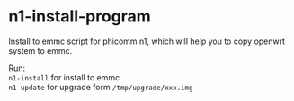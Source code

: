 # n1-install-program

Install to emmc script for phicomm n1, which will help you to copy openwrt system to emmc.  

Run:  
`n1-install` for install to emmc  
`n1-update` for upgrade form `/tmp/upgrade/xxx.img`
